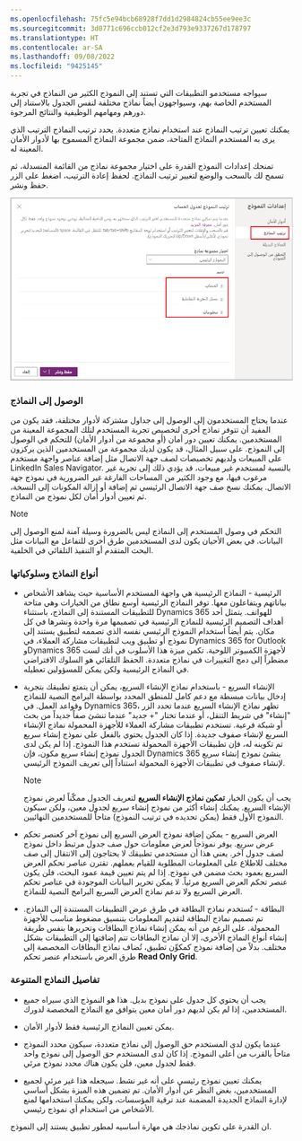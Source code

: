 ```yaml
---
ms.openlocfilehash: 75fc5e94bcb68928f7dd1d2984824cb55ee9ee3c
ms.sourcegitcommit: 3d0771c696ccb012cf2e3d793e9337267d178797
ms.translationtype: HT
ms.contentlocale: ar-SA
ms.lasthandoff: 09/08/2022
ms.locfileid: "9425145"
---
```

سيواجه مستخدمو التطبيقات التي تستند إلى النموذج الكثير من النماذج في تجربة المستخدم الخاصة بهم، وسيواجهون أيضاً نماذج مختلفة لنفس الجدول بالاستناد إلى دورهم ومهامهم الوظيفية والنتائج المرجوة.

يمكنك تعيين ترتيب النماذج عند استخدام نماذج متعددة. يحدد ترتيب النماذج الترتيب الذي يرى به المستخدم النماذج المتاحة، ضمن مجموعة النماذج المسموح بها لأدوار الأمان المعينة له.

تمنحك إعدادات النموذج القدرة على اختيار مجموعة نماذج من القائمة المنسدلة، ثم تسمح لك بالسحب والوضع لتغيير ترتيب النماذج. لحفظ إعادة الترتيب، اضغط على الزر حفظ ونشر.

![لقطة شاشة لنافذة ترتيب النماذج لتحديد ترتيب العرض.](../media/form-Order.png)

### <a name="access-to-forms"></a>الوصول إلى النماذج

عندما يحتاج المستخدمون إلى الوصول إلى جداول مشتركة لأدوار مختلفة، فقد يكون من المفيد أن تتوفر نماذج أخرى لتخصيص تجربة المستخدم لتلك المجموعة المعينة من المستخدمين. يمكنك تعيين دور أمان (أو مجموعة من أدوار الأمان) للتحكم في الوصول إلى النموذج. على سبيل المثال، قد يكون لديك مجموعة من المستخدمين الذين يركزون على المبيعات ولديهم تخصيصات لصف جهة الاتصال مثل إضافة عناصر واجهة مستخدم LinkedIn Sales Navigator. بالنسبة لمستخدم غير مبيعات، قد يؤدي ذلك إلى تجربة غير مرغوب فيها، مع وجود الكثير من المساحات الفارغة غير الضرورية في نموذج جهة الاتصال. يمكنك نسخ صف جهة الاتصال الرئيسي ثم إضافة أو إزالة المكونات إلى النسخة، ثم تعيين أدوار أمان لكل نموذج من النماذج.

> [!NOTE]
> التحكم في وصول المستخدم إلى النماذج ليس بالضرورة وسيلة آمنة لمنع الوصول إلى البيانات. في بعض الأحيان يكون لدى المستخدمين طرق أخرى للتفاعل مع البيانات مثل البحث المتقدم أو التنفيذ التلقائي في الخلفية.

### <a name="form-types-and-behaviors"></a>أنواع النماذج وسلوكياتها

- الرئيسية - النماذج الرئيسية هي واجهة المستخدم الأساسية حيث يشاهد الأشخاص بياناتهم ويتفاعلون معها. توفر النماذج الرئيسية أوسع نطاق من الخيارات وهي متاحة للتطبيقات المستندة إلى النماذج، باستثناء Dynamics 365 للهواتف. يتمثل أحد أهداف التصميم الرئيسية للنماذج الرئيسية في تصميمها مرة واحدة ونشرها في كل مكان. يتم أيضاً استخدام النموذج الرئيسي نفسه الذي تصممه لتطبيق يستند إلى نموذج أو تطبيق ويب لتطبيقات مشاركة العملاء، في Dynamics 365 for Outlook وDynamics 365 لأجهزة الكمبيوتر اللوحية. تكمن ميزة هذا الأسلوب في أنك لست مضطراً إلى دمج التغييرات في نماذج متعددة. الحفظ التلقائي هو السلوك الافتراضي في النماذج الرئيسية ولكن يمكن للمسؤولين تعطيله.

- الإنشاء السريع - باستخدام نماذج الإنشاء السريع، يمكن أن يتمتع تطبيقك بتجربة إدخال بيانات مبسطة مع دعم كامل للمنطق المحدد بواسطة البرامج النصية للنماذج وقواعد العمل. في Dynamics 365، تظهر نماذج الإنشاء السريع عندما تحدد الزر "إنشاء" في شريط التنقل، أو عندما تختار "+ جديد" عندما تنشئ صفاً جديداً من بحث أو شبكة فرعية. تستخدم تطبيقات مشاركة العملاء للأجهزة المحمولة نماذج الإنشاء السريع لإنشاء صفوف جديدة. إذا كان الجدول يحتوي بالفعل على نموذج إنشاء سريع تم تكوينه له، فإن تطبيقات الأجهزة المحمولة تستخدم هذا النموذج. إذا لم يكن لدى الجدول نموذج إنشاء سريع مكون، فإن Dynamics 365 ينشئ نموذج إنشاء سريع لإنشاء صفوف في تطبيقات الأجهزة المحمولة استناداً إلى تعريف النموذج الرئيسي.

    > [!NOTE]
    > يجب أن يكون الخيار **تمكين نماذج الإنشاء السريع** لتعريف الجدول ممكّناً لعرض نموذج الإنشاء السريع.
    > يمكنك إنشاء أكثر من نموذج إنشاء سريع لجدول معين، ولكن سيكون النموذج الأول فقط (يمكن تحديده في ترتيب النموذج) متاحاً للمستخدمين النهائيين.

- العرض السريع - يمكن إضافة نموذج العرض السريع إلى نموذج آخر كعنصر تحكم عرض سريع. يوفر نموذجاً لعرض معلومات حول صف جدول مرتبط داخل نموذج لصف جدول آخر. يعني هذا أن مستخدمي تطبيقك لا يحتاجون إلى الانتقال إلى صف مختلف للاطلاع على المعلومات المطلوبة للقيام بعملهم. تقترن عناصر تحكم العرض السريع بعمود بحث مضمن في نموذج. إذا لم يتم تعيين قيمة عمود البحث، فلن يكون عنصر تحكم العرض السريع مرئياً. لا يمكن تحرير البيانات الموجودة في عناصر تحكم العرض السريع ولا تدعم نماذج العرض السريع البرامج النصية للنماذج.

- البطاقة - تُستخدم نماذج البطاقة في طرق عرض التطبيقات المستندة إلى النماذج. تم تصميم نماذج البطاقة لتقديم المعلومات بتنسيق مضغوط مناسب للأجهزة المحمولة. على الرغم من أنه يمكن إنشاء نماذج البطاقات وتحريرها بنفس طريقة إنشاء أنواع النماذج الأخرى، إلا أن نماذج البطاقات تتم إضافتها إلى التطبيقات بشكل مختلف. بدلاً من إضافة نموذج كمكوِّن تطبيق، تُضاف نماذج البطاقات المخصصة إلى طرق العرض باستخدام عنصر تحكم **Read Only Grid**.

### <a name="miscellaneous-form-details"></a>تفاصيل النماذج المتنوعة

- يجب أن يحتوي كل جدول على نموذج بديل. هذا هو النموذج الذي سيراه جميع المستخدمين، إذا لم يكن لديهم دور أمان معين يتوافق مع النماذج المخصصة لدورك.

- يمكن تعيين النماذج الرئيسية فقط لأدوار الأمان.

- عندما يكون لدى المستخدم حق الوصول إلى نماذج متعددة، سيكون محدد النموذج متاحاً بالقرب من أعلى النموذج. إذا كان لدى المستخدم حق الوصول إلى نموذج واحد فقط لجدول معين، فلن يكون هناك محدد نموذج مرئي.

- يمكنك تعيين نموذج رئيسي على أنه غير نشط. سيجعله هذا غير مرئي لجميع المستخدمين، بغض النظر عن أدوار الأمان. تم تضمين هذه الميزة بشكل أساسي لإدارة النماذج الجديدة المضمنة عند ترقية المؤسسات، ولكن يمكنك استخدامها لمنع الأشخاص من استخدام أي نموذج رئيسي.

ان القدرة على تكوين نماذجك هي مهارة أساسيه لمطور تطبيق يستند إلى النموذج.
